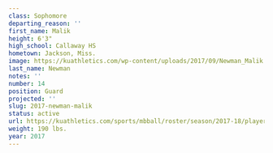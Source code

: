 ```yaml
---
class: Sophomore
departing_reason: ''
first_name: Malik
height: 6'3"
high_school: Callaway HS
hometown: Jackson, Miss.
image: https://kuathletics.com/wp-content/uploads/2017/09/Newman_Malik.jpg
last_name: Newman
notes: ''
number: 14
position: Guard
projected: ''
slug: 2017-newman-malik
status: active
url: https://kuathletics.com/sports/mbball/roster/season/2017-18/player/malik-newman/
weight: 190 lbs.
year: 2017
---
```

